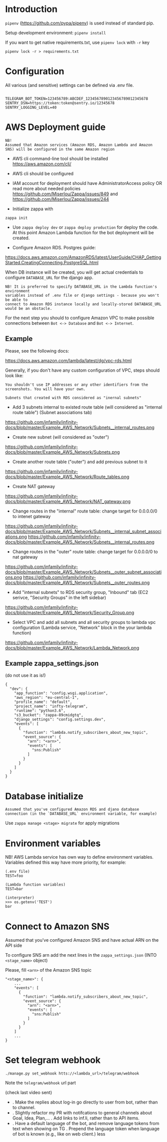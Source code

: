 # Introduction
```pipenv``` (https://github.com/pypa/pipenv) is used instead of standard pip.

Setup development environment:
```pipenv install```

If you want to get native requirements.txt, use ```pipenv lock``` with ```-r``` key

```pipenv lock -r > requirements.txt```


# Configuration
All various (and sensitive) settings can be defined via .env file.

```example .env

TELEGRAM_BOT_TOKEN=123456789:ABCDEF_1234567890123456789012345678
SENTRY_DSN=https://token:token@sentry.io/12345678
SENTRY_LOGGING_LEVEL=40
```


# AWS Deployment guide

```
NB!
Assumed that Amazon services (Amazon RDS, Amazon Lambda and Amazon SNS) will be configured in the same Amazon region
```

* AWS cli command-line tool should be installed
https://aws.amazon.com/cli/

* AWS cli should be configured

* IAM account for deployment should have AdministratorAccess policy OR read more about needed policies
https://github.com/Miserlou/Zappa/issues/849 and https://github.com/Miserlou/Zappa/issues/244

* Initialize zappa with
```
zappa init
```

* Use ```zappa deploy dev``` or ```zappa deploy production``` for deploy the code.
At this point Amazon Lambda function for the bot deployment will be created.

* Configure Amazon RDS.
Postgres guide: 

https://docs.aws.amazon.com/AmazonRDS/latest/UserGuide/CHAP_GettingStarted.CreatingConnecting.PostgreSQL.html

When DB instance will be created, you will get actual credentials to configure 
`DATABASE_URL` for the django app.

```
NB! It is preferred to specify DATABASE_URL in the Lambda function's environment
variables instead of .env file or django settings - because you won't be able to
connect to Amazon RDS instance locally and locally-stored DATABASE_URL would be an obstacle.
```

For the next step you should to configure Amazon VPC to make possible  connections between 
`Bot <-> Database` and `Bot <-> Internet`.


## Example
Please, see the following docs:

https://docs.aws.amazon.com/lambda/latest/dg/vpc-rds.html

Generally, if you don't have any custom configuration of VPC, steps should look like:

```You shouldn't use IP addresses or any other identifiers from the screenshots. You will have your own.```

`Subnets that created with RDS considered as "inernal subnets"`

* Add 3 subnets internal to existed route table (will considered as "internal route table")
(Subnet associations tab)

https://github.com/infamily/infinity-docs/blob/master/Example_AWS_Network/Subnets__internal_routes.png

* Create new subnet (will considered as "outer")

https://github.com/infamily/infinity-docs/blob/master/Example_AWS_Network/Subnets.png

* Create another route table ("outer") and add previous subnet to it

https://github.com/infamily/infinity-docs/blob/master/Example_AWS_Network/Route_tables.png

* Create NAT gateway

https://github.com/infamily/infinity-docs/blob/master/Example_AWS_Network/NAT_gateway.png

* Change routes in the "internal" route table: change target for 0.0.0.0/0 to intenet gateway

https://github.com/infamily/infinity-docs/blob/master/Example_AWS_Network/Subnets__internal_subnet_associations.png
https://github.com/infamily/infinity-docs/blob/master/Example_AWS_Network/Subnets__internal_routes.png

* Change routes in the "outer" route table: change target for 0.0.0.0/0 to nat gateway

https://github.com/infamily/infinity-docs/blob/master/Example_AWS_Network/Subnets__outer_subnet_associations.png
https://github.com/infamily/infinity-docs/blob/master/Example_AWS_Network/Subnets__outer_routes.png

* Add "internal subnets" to RDS security group, "Inbound" tab
(EC2 serivce, "Security Groups" in the left sidebar)

https://github.com/infamily/infinity-docs/blob/master/Example_AWS_Network/Security_Group.png

* Select VPC and add all subnets and all security groups to lambda vpc configuration
(Lambda service, "Network" block in the your lambda function)

https://github.com/infamily/infinity-docs/blob/master/Example_AWS_Network/Lambda_Network.png

## Example zappa_settings.json

(do not use it as is!)

```
{
  "dev": {
    "app_function": "config.wsgi.application",
    "aws_region": "eu-central-1",
    "profile_name": "default",
    "project_name": "infty-telegram",
    "runtime": "python3.6",
    "s3_bucket": "zappa-89cmidgtq",
    "django_settings": "config.settings.dev",
    "events": [
      {
        "function": "lambda.notify_subscribers_about_new_topic",
        "event_source": {
          "arn": "<arn>",
          "events": [
            "sns:Publish"
          ]
        }
      }
    ]
  }
}
```


# Database initialize
```
Assumed that you've configured Amazon RDS and djano database
connection (in the `DATABASE_URL` environment variable, for example)
```

Use ```zappa manage <stage> migrate``` for apply migrations


# Environment variables
NB! AWS Lambda service has own way to define environment variables.
Variables defined this way have more priority, for example:

```
(.env file)
TEST=foo
```

```
(Lambda function variables)
TEST=bar
```

```
(interpreter)
>>> os.getenv('TEST')
bar
```


# Connect to Amazon SNS
Assumed that you've configured Amazon SNS and have actual ARN on the API side

To configure SNS arn add the next lines in the `zappa_settings.json`
(INTO `<stage_name>` object)

Please, fill `<arn>` of the Amazon SNS topic

```
"<stage_name>": {
    ...
    "events": [
      {
        "function": "lambda.notify_subscribers_about_new_topic",
        "event_source": {
          "arn": "<arn>",
          "events": [
            "sns:Publish"
          ]
        }
      }
    ]
    ...
}
```

# Set telegram webhook
```
./manage.py set_webhook htts://<lambda_url>/telegram/webhook
```

Note the ```telegram/webhook``` url part



(check last video sent) 

+ . Make the replies about log-in go directly to user from bot, rather than to channel.
+ . Slightly refactor my PR with notifcations to general channels about Goal, Idea, Plan,... 
. Add links to inf.li, rather than to API items. 
+ . Have a default language of the bot, and remove language tokens from text when showing on TG 
. Prepend the language token when language of bot is known (e.g., like on web client.) less
